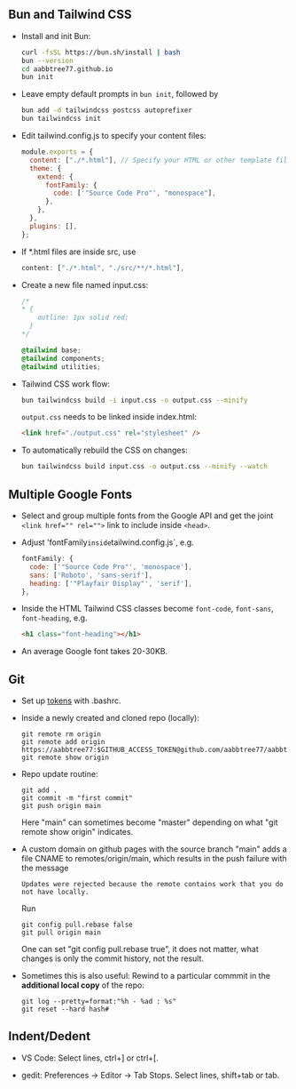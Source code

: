 ## Bun and Tailwind CSS

- Install and init Bun:

  ```bash
  curl -fsSL https://bun.sh/install | bash
  bun --version
  cd aabbtree77.github.io
  bun init
  ```

- Leave empty default prompts in `bun init`, followed by

  ```bash
  bun add -d tailwindcss postcss autoprefixer
  bun tailwindcss init
  ```

- Edit tailwind.config.js to specify your content files:

  ```javascript
  module.exports = {
    content: ["./*.html"], // Specify your HTML or other template files here
    theme: {
      extend: {
        fontFamily: {
          code: ['"Source Code Pro"', "monospace"],
        },
      },
    },
    plugins: [],
  };
  ```

- If \*.html files are inside src, use

  ```javascript
  content: ["./*.html", "./src/**/*.html"],
  ```

- Create a new file named input.css:

  ```css
  /*
  * {
      outline: 1px solid red;
    }
  */

  @tailwind base;
  @tailwind components;
  @tailwind utilities;
  ```

- Tailwind CSS work flow:

  ```bash
  bun tailwindcss build -i input.css -o output.css --minify
  ```

  `output.css` needs to be linked inside index.html:

  ```html
  <link href="./output.css" rel="stylesheet" />
  ```

- To automatically rebuild the CSS on changes:

  ```bash
  bun tailwindcss build input.css -o output.css --minify --watch
  ```

## Multiple Google Fonts

- Select and group multiple fonts from the Google API and get the joint `<link href="" rel="">` link to include inside `<head>`.

- Adjust 'fontFamily`inside`tailwind.config.js`, e.g.

  ```javascript
  fontFamily: {
    code: ['"Source Code Pro"', 'monospace'],
    sans: ['Roboto', 'sans-serif'],
    heading: ['"Playfair Display"', 'serif'],
  },
  ```

- Inside the HTML Tailwind CSS classes become `font-code`, `font-sans`, `font-heading`, e.g.

  ```html
  <h1 class="font-heading"></h1>
  ```

- An average Google font takes 20-30KB.  

## Git

- Set up [tokens](http://www.compciv.org/recipes/devops/git-and-github-setup/) with .bashrc.

- Inside a newly created and cloned repo (locally):

  ```console
  git remote rm origin
  git remote add origin https://aabbtree77:$GITHUB_ACCESS_TOKEN@github.com/aabbtree77/aabbtree77.github.io.git
  git remote show origin
  ```

- Repo update routine:

  ```console
  git add .
  git commit -m "first commit"
  git push origin main
  ```

  Here "main" can sometimes become "master" depending on what "git remote show origin" indicates.

- A custom domain on github pages with the source branch "main" adds a file CNAME to remotes/origin/main, which results in the push failure with the message

  ```
  Updates were rejected because the remote contains work that you do not have locally.
  ```

  Run

  ```
  git config pull.rebase false
  git pull origin main
  ```

  One can set "git config pull.rebase true", it does not matter, what changes is only the commit history, not the result.

- Sometimes this is also useful: Rewind to a particular commmit in the **additional local copy** of the repo:

  ```console
  git log --pretty=format:"%h - %ad : %s"
  git reset --hard hash#
  ```

## Indent/Dedent

- VS Code: Select lines, ctrl+] or ctrl+[.

- gedit: Preferences -> Editor -> Tab Stops. Select lines, shift+tab or tab.
